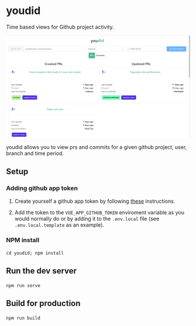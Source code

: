 # youdid
Time based views for Github project activity.

![alt text](https://github.com/klaptrap/youdid/raw/master/docs/screenshot.png "Logo Title Text 1")

youdid allows you to view prs and commits for a given github project, user, branch and time period.

## Setup
### Adding github app token

1) Create yourself a github app token by following [these](https://developer.github.com/apps/building-github-apps/creating-a-github-app/) instructions.

2) Add the token to the `VUE_APP_GITHUB_TOKEN` enviroment variable as you would normally do or by adding it to the `.env.local` file (see `.env.local.template` as an example).

### NPM install

`cd youdid; npm install`

## Run the dev server

`npm run serve`

## Build for production

`npm run build`
